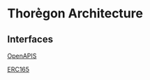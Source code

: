 Thore͛gon Architecture
=====================


## Interfaces

[OpenAPIS](https://www.openapis.org/)

[ERC165 ](https://medium.com/coinmonks/ethereum-standard-erc165-explained-63b54ca0d273)



